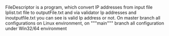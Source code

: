 FileDescriptor is a program, which convert IP addresses from input file Iplist.txt file to outputFile.txt and via validator Ip addresses 
and inoutputfile.txt you can see is valid Ip address or not.
On master branch all configurations on Linux environment, on """main""" branch all configuration under Win32/64 environment 
